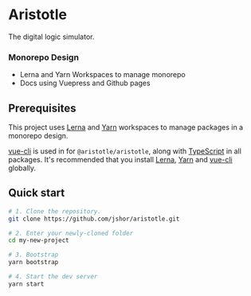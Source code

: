 # Aristotle

The digital logic simulator.

### Monorepo Design

* Lerna and Yarn Workspaces to manage monorepo
* Docs using Vuepress and Github pages

## Prerequisites

This project uses [Lerna](https://lernajs.io/) and [Yarn](https://yarnpkg.com/lang/en/) workspaces to manage packages in a monorepo design.

[vue-cli](https://cli.vuejs.org/) is used in for `@aristotle/aristotle`, along with [TypeScript](https://www.typescriptlang.org/) in all packages. It's recommended that you install [Lerna](https://lernajs.io/), [Yarn](https://yarnpkg.com/en/docs/install) and [vue-cli](https://cli.vuejs.org/) globally.


## Quick start

```bash
# 1. Clone the repository.
git clone https://github.com/jshor/aristotle.git

# 2. Enter your newly-cloned folder
cd my-new-project

# 3. Bootstrap
yarn bootstrap

# 4. Start the dev server
yarn start

```